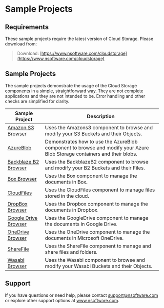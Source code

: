 # Sample Projects

## Requirements
These sample projects require the latest version of Cloud Storage.  Please download from:

> Download: [https://www.nsoftware.com/cloudstorage](https://www.nsoftware.com/cloudstorage)

## Sample Projects
The sample projects demonstrate the usage of the Cloud Storage components in a simple, 
straightforward way.  They are not complete applications and they are not intended to be.
Error handling and other checks are simplified for clarity.

| Sample Project | Description |
| --- | --- |
| [Amazon S3 Browser](./Amazon%20S3%20Browser) | Uses the Amazons3 component to browse and modify your S3 Buckets and their Objects. |
| [AzureBlob](./AzureBlob) | Demonstrates how to use the AzureBlob component to browse and modify your Azure Blob Storage containers and their blobs. |
| [Backblaze B2 Browser](./Backblaze%20B2%20Browser) | Uses the BackblazeB2 component to browse and modify your B2 Buckets and their Files. |
| [Box Browser](./Box%20Browser) | Uses the Box component to manage the documents in Box. |
| [CloudFiles](./CloudFiles) | Uses the CloudFiles component to manage files stored in the cloud. |
| [DropBox Browser](./DropBox%20Browser) | Uses the Dropbox component to manage the documents in Dropbox. |
| [Google Drive Browser](./Google%20Drive%20Browser) | Uses the GoogleDrive component to manage the documents in Google Drive. |
| [OneDrive Browser](./OneDrive%20Browser) | Uses the OneDrive component to manage the documents in Microsoft OneDrive. |
| [ShareFile](./ShareFile) | Uses the ShareFile component to manage and share files and folders. |
| [Wasabi Browser](./Wasabi%20Browser) | Uses the Wasabi component to browse and modify your Wasabi Buckets and their Objects. |

## Support
If you have questions or need help, please contact support@nsoftware.com or explore other support options 
at www.nsoftware.com.
